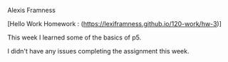 Alexis Framness

[Hello Work Homework : (https://lexiframness.github.io/120-work/hw-3)]

This week I learned some of the basics of p5.

I didn't have any issues completing the assignment this week.
